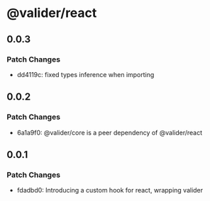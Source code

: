 # @valider/react

## 0.0.3

### Patch Changes

- dd4119c: fixed types inference when importing

## 0.0.2

### Patch Changes

- 6a1a9f0: @valider/core is a peer dependency of @valider/react

## 0.0.1

### Patch Changes

- fdadbd0: Introducing a custom hook for react, wrapping valider
